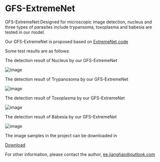 # GFS-ExtremeNet
GFS-ExtremeNet:Designed for microscopic image detection, nucleus and three types of parasites include trypansoma, toxoplasma and babesia are tested in our model.

Our GFS-ExtremeNet is proposed based on [ExtremeNet code]( https://github.com/xingyizhou/ExtremeNet)

Some test results are as follows:

The detection result of Nucleus by our GFS-ExtremeNet

![image](https://github.com/jiangdat/GFS-ExtremeNet/blob/master/results/Nucleus.png)

The detection result of Trypanosoma by our GFS-ExtremeNet

![image](https://github.com/jiangdat/GFS-ExtremeNet/blob/master/results/Trypanosoma.png)

The detection result of Toxoplasma by our GFS-ExtremeNet

![image](https://github.com/jiangdat/GFS-ExtremeNet/blob/master/results/Toxoplasma.png)

The detection result of Babesia by our GFS-ExtremeNet

![image](https://github.com/jiangdat/GFS-ExtremeNet/blob/master/results/Babesia.png)


The image samples in the project can be downloaded in

[Download](https://data.mendeley.com/datasets/m3jxgb54c9/draft?a=4159c0fe-f38c-4be7-b0cd-b51b3834b180)

For other information, please contact the author, ee.jianghao@outlook.com
